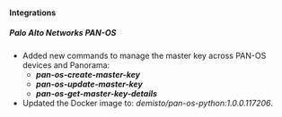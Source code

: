 
#### Integrations

##### Palo Alto Networks PAN-OS

- Added new commands to manage the master key across PAN-OS devices and Panorama:
  - ***pan-os-create-master-key***
  - ***pan-os-update-master-key***
  - ***pan-os-get-master-key-details***
- Updated the Docker image to: *demisto/pan-os-python:1.0.0.117206*.
